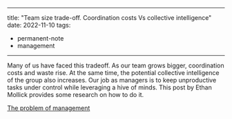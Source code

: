 
---
title: "Team size trade-off. Coordination costs Vs collective intelligence"
date: 2022-11-10
tags: 
- permanent-note
- management
---

Many of us have faced this tradeoff. As our team grows bigger, coordination costs and waste rise. At the same time, the potential collective intelligence of the group also increases. Our job as managers is to keep unproductive tasks under control while leveraging a hive of minds. This post by Ethan Mollick provides some research on how to do it. 

[The problem of management](https://oneusefulthing.substack.com/p/the-problem-of-management-in-two?sd=pf)




